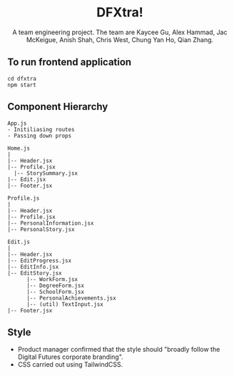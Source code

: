 <div>
  <h1 align="center">DFXtra!</h3>

  <p align="center">
   A team engineering project. The team are Kaycee Gu, Alex Hammad, Jac McKeigue, Anish Shah, Chris West, Chung Yan Ho, Qian Zhang.

  </p>
</div>


## To run frontend application

```
cd dfxtra
npm start
```


## Component Hierarchy

```
App.js
- Initiliasing routes
- Passing down props
```

```
Home.js
|
|-- Header.jsx
|-- Profile.jsx
  |-- StorySummary.jsx
|-- Edit.jsx
|-- Footer.jsx
```

```
Profile.js
|
|-- Header.jsx
|-- Profile.jsx
|-- PersonalInformation.jsx
|-- PersonalStory.jsx
```

```
Edit.js
|
|-- Header.jsx
|-- EditProgress.jsx
|-- EditInfo.jsx
|-- EditStory.jsx
      |-- WorkForm.jsx
      |-- DegreeForm.jsx
      |-- SchoolForm.jsx
      |-- PersonalAchievements.jsx
      |-- (util) TextInput.jsx
|-- Footer.jsx
```

## Style
- Product manager confirmed that the style should "broadly follow the Digital Futures corporate branding".
- CSS carried out using TailwindCSS. 

